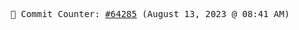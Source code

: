 <p align="center">
    <samp>
        📮 Commit Counter: <a href="https://github.com/Javascript-void0/Javascript-void0/commits/main">#64285</a> (August 13, 2023 @ 08:41 AM)
    </samp>
</p>